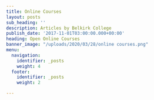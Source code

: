 ```yaml
---
title: Online Courses
layout: posts
sub_heading: ''
description: Articles by Belkirk College
publish_date: '2017-11-01T03:00:00.000+00:00'
heading: Open Online Courses
banner_image: "/uploads/2020/03/28/online courses.png"
menu:
  navigation:
    identifier: _posts
    weight: 4
  footer:
    identifier: _posts
    weight: 2

---
```

